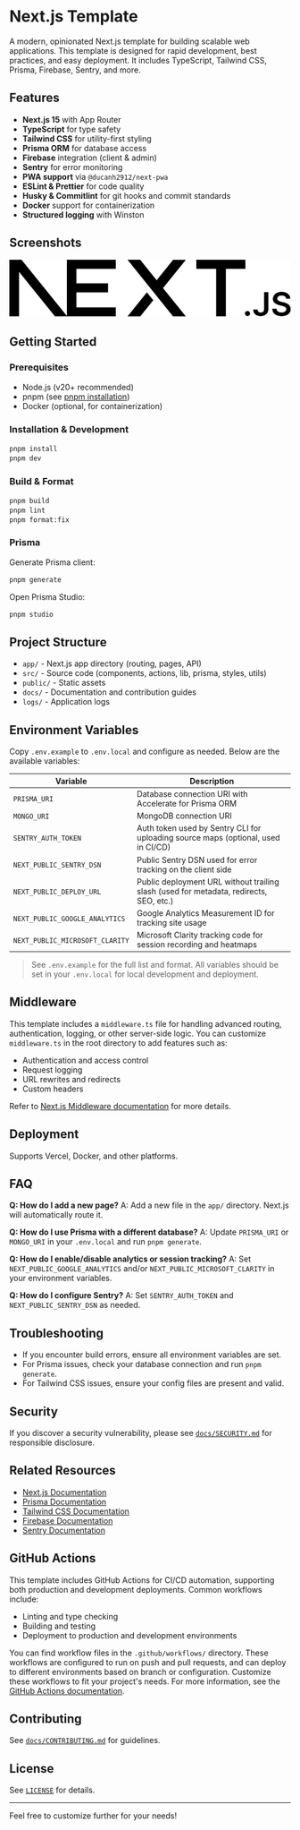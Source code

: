 # Next.js Template

A modern, opinionated Next.js template for building scalable web applications. This template is designed for rapid development, best practices, and easy deployment. It includes TypeScript, Tailwind CSS, Prisma, Firebase, Sentry, and more.

## Features

- **Next.js 15** with App Router
- **TypeScript** for type safety
- **Tailwind CSS** for utility-first styling
- **Prisma ORM** for database access
- **Firebase** integration (client & admin)
- **Sentry** for error monitoring
- **PWA support** via `@ducanh2912/next-pwa`
- **ESLint & Prettier** for code quality
- **Husky & Commitlint** for git hooks and commit standards
- **Docker** support for containerization
- **Structured logging** with Winston

## Screenshots

![App Screenshot](public/next.svg)

## Getting Started

### Prerequisites

- Node.js (v20+ recommended)
- pnpm (see [pnpm installation](https://pnpm.io/installation))
- Docker (optional, for containerization)

### Installation & Development

```sh
pnpm install
pnpm dev
```

### Build & Format

```sh
pnpm build
pnpm lint
pnpm format:fix
```

### Prisma

Generate Prisma client:

```sh
pnpm generate
```

Open Prisma Studio:

```sh
pnpm studio
```

## Project Structure

- `app/` - Next.js app directory (routing, pages, API)
- `src/` - Source code (components, actions, lib, prisma, styles, utils)
- `public/` - Static assets
- `docs/` - Documentation and contribution guides
- `logs/` - Application logs

## Environment Variables

Copy `.env.example` to `.env.local` and configure as needed. Below are the available variables:

| Variable                        | Description                                                                            |
| ------------------------------- | -------------------------------------------------------------------------------------- |
| `PRISMA_URI`                    | Database connection URI with Accelerate for Prisma ORM                                 |
| `MONGO_URI`                     | MongoDB connection URI                                                                 |
| `SENTRY_AUTH_TOKEN`             | Auth token used by Sentry CLI for uploading source maps (optional, used in CI/CD)      |
| `NEXT_PUBLIC_SENTRY_DSN`        | Public Sentry DSN used for error tracking on the client side                           |
| `NEXT_PUBLIC_DEPLOY_URL`        | Public deployment URL without trailing slash (used for metadata, redirects, SEO, etc.) |
| `NEXT_PUBLIC_GOOGLE_ANALYTICS`  | Google Analytics Measurement ID for tracking site usage                                |
| `NEXT_PUBLIC_MICROSOFT_CLARITY` | Microsoft Clarity tracking code for session recording and heatmaps                     |

> See `.env.example` for the full list and format. All variables should be set in your `.env.local` for local development and deployment.

## Middleware

This template includes a `middleware.ts` file for handling advanced routing, authentication, logging, or other server-side logic. You can customize `middleware.ts` in the root directory to add features such as:

- Authentication and access control
- Request logging
- URL rewrites and redirects
- Custom headers

Refer to [Next.js Middleware documentation](https://nextjs.org/docs/app/building-your-application/routing/middleware) for more details.

## Deployment

Supports Vercel, Docker, and other platforms.

## FAQ

**Q: How do I add a new page?** A: Add a new file in the `app/` directory. Next.js will automatically route it.

**Q: How do I use Prisma with a different database?** A: Update `PRISMA_URI` or `MONGO_URI` in your `.env.local` and run `pnpm generate`.

**Q: How do I enable/disable analytics or session tracking?** A: Set `NEXT_PUBLIC_GOOGLE_ANALYTICS` and/or `NEXT_PUBLIC_MICROSOFT_CLARITY` in your environment variables.

**Q: How do I configure Sentry?** A: Set `SENTRY_AUTH_TOKEN` and `NEXT_PUBLIC_SENTRY_DSN` as needed.

## Troubleshooting

- If you encounter build errors, ensure all environment variables are set.
- For Prisma issues, check your database connection and run `pnpm generate`.
- For Tailwind CSS issues, ensure your config files are present and valid.

## Security

If you discover a security vulnerability, please see [`docs/SECURITY.md`](docs/SECURITY.md) for responsible disclosure.

## Related Resources

- [Next.js Documentation](https://nextjs.org/docs)
- [Prisma Documentation](https://www.prisma.io/docs)
- [Tailwind CSS Documentation](https://tailwindcss.com/docs)
- [Firebase Documentation](https://firebase.google.com/docs)
- [Sentry Documentation](https://docs.sentry.io/platforms/javascript/guides/nextjs/)

## GitHub Actions

This template includes GitHub Actions for CI/CD automation, supporting both production and development deployments. Common workflows include:

- Linting and type checking
- Building and testing
- Deployment to production and development environments

You can find workflow files in the `.github/workflows/` directory. These workflows are configured to run on push and pull requests, and can deploy to different environments based on branch or configuration. Customize these workflows to fit your project's needs. For more information, see the [GitHub Actions documentation](https://docs.github.com/en/actions).

## Contributing

See [`docs/CONTRIBUTING.md`](docs/CONTRIBUTING.md) for guidelines.

## License

See [`LICENSE`](LICENSE) for details.

---

Feel free to customize further for your needs!
